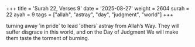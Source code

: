 +++
title = 'Surah 22, Verses 9'
date = '2025-08-27'
weight = 2604
surah = 22
ayah = 9
tags = ["allah", "astray", "day", "judgment", "world"]
+++

turning away ˹in pride˺ to lead ˹others˺ astray from Allah’s Way. They will suffer disgrace in this world, and on the Day of Judgment We will make them taste the torment of burning.